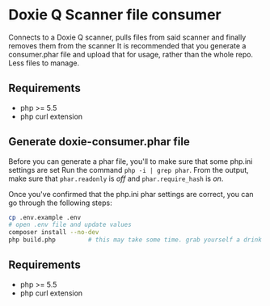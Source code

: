 # Doxie Q Scanner file consumer
Connects to a Doxie Q scanner, pulls files from said scanner and finally removes them from the scanner
It is recommended that you generate a consumer.phar file and upload that for usage, rather than the whole repo. Less files to manage.

## Requirements
- php >= 5.5
- php curl extension

## Generate doxie-consumer.phar file
Before you can generate a phar file, you'll to make sure that some php.ini settings are set
Run the command `php -i | grep phar`. From the output, make sure that `phar.readonly` is _off_ and `phar.require_hash` is _on_.

Once you've confirmed that the php.ini phar settings are correct, you can go through the following steps:
```sh
cp .env.example .env
# open .env file and update values
composer install --no-dev
php build.php         # this may take some time. grab yourself a drink
```

## Requirements
- php >= 5.5
- php curl extension
